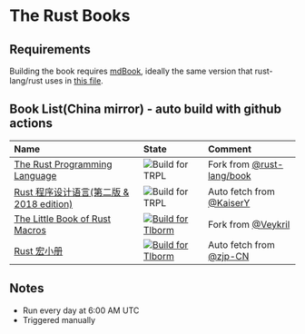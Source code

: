 # The Rust Books

## Requirements

Building the book requires [mdBook], ideally the same version that
rust-lang/rust uses in [this file][rust-mdbook].

[mdBook]: https://github.com/rust-lang-nursery/mdBook
[rust-mdbook]: https://github.com/rust-lang/rust/blob/master/src/tools/rustbook/Cargo.toml

## Book List(China mirror) - auto build with github actions

| Name | State | Comment |
|:- |:- |:- |
|[The Rust Programming Language](http://docs.clset.com/trpl/en) | ![Build for TRPL](https://github.com/containerpi/trpl-actions/workflows/Build%20for%20TRPL/badge.svg) | Fork from [@rust-lang/book](https://github.com/rust-lang/book)|
|[Rust 程序设计语言(第二版 & 2018 edition)](http://docs.clset.com/trpl/zh) | ![Build for TRPL](https://github.com/containerpi/trpl-actions/workflows/Build%20for%20TRPL/badge.svg) | Auto fetch from [@KaiserY](https://github.com/KaiserY/trpl-zh-cn)|
|[The Little Book of Rust Macros](http://docs.clset.com/tlborm/en/) | [![Build for Tlborm](https://github.com/containerpi/rsdocs-actions/actions/workflows/tlborm.yaml/badge.svg)](https://github.com/containerpi/rsdocs-actions/actions/workflows/tlborm.yaml) | Fork from [@Veykril](https://github.com/Veykril/tlborm) |
|[Rust 宏小册](http://docs.clset.com/tlborm/zh/) | [![Build for Tlborm](https://github.com/containerpi/rsdocs-actions/actions/workflows/tlborm.yaml/badge.svg)](https://github.com/containerpi/rsdocs-actions/actions/workflows/tlborm.yaml) | Auto fetch from [@zjp-CN](https://github.com/zjp-CN/tlborm) |


## Notes

* Run every day at 6:00 AM UTC
* Triggered manually
